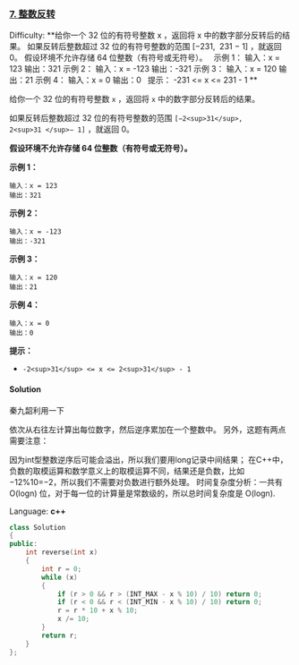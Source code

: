 ### [7\. 整数反转](https://leetcode-cn.com/problems/reverse-integer/)

Difficulty: **给你一个 32 位的有符号整数 x ，返回将 x 中的数字部分反转后的结果。 如果反转后整数超过 32 位的有符号整数的范围 [−231,  231 − 1] ，就返回 0。 假设环境不允许存储 64 位整数（有符号或无符号）。   示例 1： 输入：x = 123 输出：321 示例 2： 输入：x = -123 输出：-321 示例 3： 输入：x = 120 输出：21 示例 4： 输入：x = 0 输出：0   提示： -231 <= x <= 231 - 1 **


给你一个 32 位的有符号整数 `x` ，返回将 `x` 中的数字部分反转后的结果。

如果反转后整数超过 32 位的有符号整数的范围 `[−2<sup>31</sup>,  2<sup>31 </sup>− 1]` ，就返回 0。

**假设环境不允许存储 64 位整数（有符号或无符号）。**

**示例 1：**

```
输入：x = 123
输出：321
```

**示例 2：**

```
输入：x = -123
输出：-321
```

**示例 3：**

```
输入：x = 120
输出：21
```

**示例 4：**

```
输入：x = 0
输出：0
```

**提示：**

*   `-2<sup>31</sup> <= x <= 2<sup>31</sup> - 1`


#### Solution

秦九韶利用一下

依次从右往左计算出每位数字，然后逆序累加在一个整数中。
另外，这题有两点需要注意：

因为int型整数逆序后可能会溢出，所以我们要用long记录中间结果；
在C++中，负数的取模运算和数学意义上的取模运算不同，结果还是负数，比如 −12%10=−2，所以我们不需要对负数进行额外处理。
时间复杂度分析：一共有 O(logn) 位，对于每一位的计算量是常数级的，所以总时间复杂度是 O(logn).

Language: **c++**

```c++
class Solution
{
public:
    int reverse(int x) 
    {
        int r = 0;
        while (x)
        {
            if (r > 0 && r > (INT_MAX - x % 10) / 10) return 0;
            if (r < 0 && r < (INT_MIN - x % 10) / 10) return 0;
            r = r * 10 + x % 10;
            x /= 10;
        }
        return r;
    }
};
```
